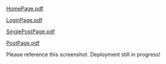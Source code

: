 
[HomePage.pdf](https://github.com/AllanToo/Full-stack-Blog-Application/files/12036539/HomePage.pdf)

[LoginPage.pdf](https://github.com/AllanToo/Full-stack-Blog-Application/files/12036530/LoginPage.pdf)

[SinglePostPage.pdf](https://github.com/AllanToo/Full-stack-Blog-Application/files/12036534/SinglePostPage.pdf)

[PostPage.pdf](https://github.com/AllanToo/Full-stack-Blog-Application/files/12036532/PostPage.pdf)

Please reference this screenshot. Deployment still in progress!
